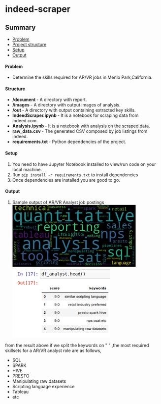 # indeed-scraper

## Summary
* [Problem](#Problem)
* [Project structure](#Structure)
* [Setup](#Setup)
* [Output](#Output)

#### Problem

* Determine the skills required for AR/VR jobs in Menlo Park,California.


#### Structure

* <b> /document </b> - A directory with report.
* <b> /images </b> - A directory with output images of analysis.
* <b> /out </b> - A directory with output containing extracted key skills.
* <b> IndeedScraper.ipynb </b> - It is a notebook for scraping data from indeed.com.
* <b> Analysis.ipynb </b> - It is a notebook with analysis on the scraped data.
* <b> raw_data.csv </b> - The generated CSV composed by job listings from indeed.
* <b> requirements.txt </b> - Python dependencies of the project.

#### Setup 

1. You need to have Jupyter Notebook installed to view/run code on your local machine.
2. Run `pip install -r requirements.txt` to install dependencies
3. Once dependencies are installed you are good to go.

#### Output

1. Sample output of AR/VR Analyst job postings <br>
![analyst](images/analyst.png)
![keywords](images/1.png) <br>

from the result above if we split the keywords on " " ,the most required skillsets for a AR/VR analyst role are as follows,
* SQL
* SPARK
* HIVE
* PRESTO
* Manipulating raw datasets
* Scripting language experience
* Tableau
* etc


